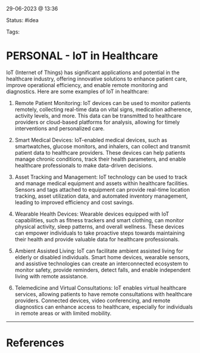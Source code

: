 29-06-2023 @ 13:36

Status: #idea

Tags: 

# PERSONAL - IoT in Healthcare

IoT (Internet of Things) has significant applications and potential in the healthcare industry, offering innovative solutions to enhance patient care, improve operational efficiency, and enable remote monitoring and diagnostics. Here are some examples of IoT in healthcare:

1. Remote Patient Monitoring: IoT devices can be used to monitor patients remotely, collecting real-time data on vital signs, medication adherence, activity levels, and more. This data can be transmitted to healthcare providers or cloud-based platforms for analysis, allowing for timely interventions and personalized care.
    
2. Smart Medical Devices: IoT-enabled medical devices, such as smartwatches, glucose monitors, and inhalers, can collect and transmit patient data to healthcare providers. These devices can help patients manage chronic conditions, track their health parameters, and enable healthcare professionals to make data-driven decisions.
    
3. Asset Tracking and Management: IoT technology can be used to track and manage medical equipment and assets within healthcare facilities. Sensors and tags attached to equipment can provide real-time location tracking, asset utilization data, and automated inventory management, leading to improved efficiency and cost savings.
    
4. Wearable Health Devices: Wearable devices equipped with IoT capabilities, such as fitness trackers and smart clothing, can monitor physical activity, sleep patterns, and overall wellness. These devices can empower individuals to take proactive steps towards maintaining their health and provide valuable data for healthcare professionals.
    
5. Ambient Assisted Living: IoT can facilitate ambient assisted living for elderly or disabled individuals. Smart home devices, wearable sensors, and assistive technologies can create an interconnected ecosystem to monitor safety, provide reminders, detect falls, and enable independent living with remote assistance.
    
6. Telemedicine and Virtual Consultations: IoT enables virtual healthcare services, allowing patients to have remote consultations with healthcare providers. Connected devices, video conferencing, and remote diagnostics can enhance access to healthcare, especially for individuals in remote areas or with limited mobility.

---
# References
